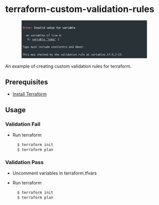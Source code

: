 # terraform-custom-validation-rules
<p align="center">
    <img src="https://raw.githubusercontent.com/nialloc9/terraform-custom-validation-rules/master/screenshots/main.png" alt='application running' width="400">
</p>

An example of creating custom validation rules for terraform.

## Prerequisites

* [Install Terraform](https://learn.hashicorp.com/terraform/getting-started/install)

## Usage

### Validation Fail

* Run terraform

        $ terraform init
        $ terraform plan

### Validation Pass

* Uncomment variables in terraform.tfvars

* Run terraform

        $ terraform init
        $ terraform plan
